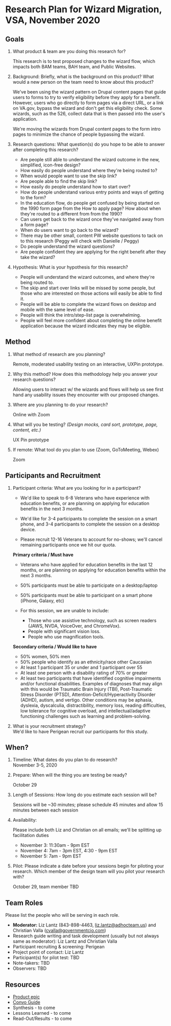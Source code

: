 # Research Plan for Wizard Migration, VSA, November 2020

## Goals	

1. What product & team are you doing this research for?	

   This research is to test proposed changes to the wizard flow, which impacts both BAM teams, BAH team, and Public Websites.

2. Background: Briefly, what is the background on this product? What would a new person on the team need to know about this product? 	

   We've been using the wizard pattern on Drupal content pages that guide users to forms to try to verify eligibility before they apply for a benefit.  However, users who go directly to form pages via a direct URL, or a link on VA.gov, bypass the wizard and don't get this eligibility check.  Some wizards, such as the 526, collect data that is then passed into the user's application. 

   We're moving the wizards from Drupal content pages to the form intro pages to minimize the chance of people bypassing the wizard.

3. Research questions: What question(s) do you hope to be able to answer after completing this research? 

   - Are people still able to understand the wizard outcome in the new, simplified, icon-free design?
   - How easily do people understand where they're being routed to?
   - When would people want to use the skip link?
   - Are people able to find the skip link?
   - How easily do people understand how to start over?
   - How do people understand various entry points and ways of getting to the form?
   - In the education flow, do people get confused by being started on the 1990 form page from the How to apply page? How about when they're routed to a different from from the 1990?
   - Can users get back to the wizard once they've navigated away from a form page?
   - When do users want to go back to the wizard?
   - There may be other small, content PW website questions to tack on to this research (Peggy will check with Danielle / Peggy)
   - Do people understand the wizard questions?
   - Are people confident they are applying for the right benefit after they take the wizard?

4. Hypothesis: What is your hypothesis for this research? 	

   - People will understand the wizard outcomes, and where they're being routed to.
   - The skip and start over links will be missed by some people, but those who are interested on those actions will easily be able to find it.
   - People will be able to complete the wizard flows on desktop and mobile with the same level of ease.
   - People will think the intro/step-list page is overwhelming.
   - People will feel more confident about completing the online benefit application because the wizard indicates they may be eligible.

## Method	

1. What method of research are you planning? 	

   Remote, moderated usability testing on an interactive, UXPin prototype.

2. Why this method? How does this methodology help you answer your research questions? 	

   Allowing users to interact w/ the wizards and flows will help us see first hand any usability issues they encounter with our proposed changes.

3. Where are you planning to do your research? 

   Online with Zoom

4. What will you be testing? *(Design mocks, card sort, prototype, page, content, etc.)* 	

   UX Pin prototype

5. If remote: What tool do you plan to use (Zoom, GoToMeeting, Webex)	

   Zoom

## Participants and Recruitment	

1. Participant criteria: What are you looking for in a participant?	  

   - We'd like to speak to 6-8 Veterans who have experience with education benefits, or are planning on applying for education benefits in the next 3 months.  

   - We'd like for 3-4 participants to complete the session on a smart phone, and 3-4 participants to complete the session on a desktop device.

   - Please recruit 12-16 Veterans to account for no-shows; we'll cancel remaining participants once we hit our quota.

   **Primary criteria / Must have**

   - Veterans who have applied for education benefits in the last 12 months, or are planning on applying for education benefits within the next 3 months. 
   - 50% participants must be able to participate on a desktop/laptop
   - 50% participants must be able to participant on a smart phone (iPhone, Galaxy, etc)

   - For this session, we are unable to include:
     -  Those who use assistive technology, such as screen readers (JAWS, NVDA, VoiceOver, and ChromeVox).
     -  People with significant vision loss.
     -  People who use magnification tools.

   **Secondary criteria / Would like to have** 

   - 50% women, 50% men
   - 50% people who identify as an ethnicity/race other Caucasian
   - At least 1 participant 35 or under and 1 participant over 55
   - At least one person with a disability rating of 70% or greater
   - At least two participants that have identified cognitive impairments and/or functional disabilities. Examples of diagnoses that may align with this would be Traumatic Brain Injury (TBI), Post-Traumatic Stress Disorder (PTSD), Attention-Deficit/Hyperactivity Disorder (ADHD), autism, and vertigo. Other conditions may be aphasia, dyslexia, dyscalculia, distractibility, memory loss, reading difficulties, low tolerance for cognitive overload, and intellectual/adaptive functioning challenges such as learning and problem-solving.

2. What is your recruitment strategy? 	
   We'd like to have Perigean recruit our participants for this study.

## When? 	

1. Timeline: What dates do you plan to do research? 	
   November 3-5, 2020	

2. Prepare: When will the thing you are testing be ready?

   October 29

3. Length of Sessions: How long do you estimate each session will be?

   Sessions will be ~30 minutes; please schedule 45 minutes and allow 15 minutes between each session

4. Availability:

   Please include both Liz and Christian on all emails; we'll be splitting up facilitation duties

   - November 3: 11:30am - 9pm EST
   - November 4: 7am - 3pm EST, 4:30 - 9pm EST
   - November 5: 7am - 9pm EST

5. Pilot: Please indicate a date before your sessions begin for piloting your research. Which member of the design team will you pilot your research with? 	

   October 29, team member TBD

## Team Roles	

Please list the people who will be serving in each role. 

- **Moderator:** Liz Lantz (843-898-4463, liz.lantz@adhocteam.us) and Christian Valla (cvalla@governmentcio.com)
- Research guide writing and task development (usually but not always same as moderator): Liz Lantz and Christian Valla
- Participant recruiting & screening: Perigean
- Project point of contact: Liz Lantz
- Participant(s) for pilot test:	TBD
- Note-takers:	TBD
- Observers:	TBD

## Resources	

- [Product epic](https://app.zenhub.com/workspaces/vsa-5dcabe208aade000013aafba/issues/department-of-veterans-affairs/va.gov-team/9665)
- [Convo Guide](https://github.com/department-of-veterans-affairs/va.gov-team/blob/master/products/public-websites/how-to-apply-wizards/discovery/research/wizard-migration-convo-guide.md)
- Synthesis - to come	
- Lessons Learned - to come		
- Read-Out/Results - to come	
